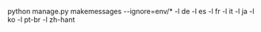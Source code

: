 python manage.py makemessages --ignore=env/* -l de -l es -l fr -l it -l ja -l ko -l pt-br -l zh-hant
